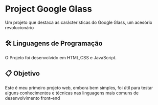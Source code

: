 # Project Google Glass
Um projeto que destaca as carácteristicas do Google Glass, um acesório revolucionário

## 🛠️ Linguagens de Programação
<p>O Projeto foi desenvolvido em HTML,CSS e JavaScript.</p>

## 📋 Objetivo
<p>Este é meu primeiro projeto web, embora bem simples, foi útil para testar alguns conhecimentos e técnicas nas linguagens mais comuns de desenvolvimento front-end </p>
